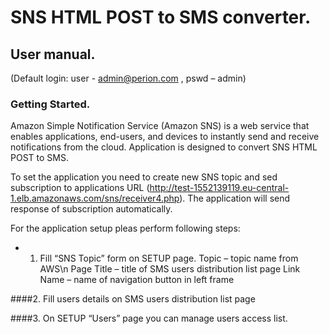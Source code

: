 # SNS HTML POST to SMS converter.
##        User manual.
(Default login: user - admin@perion.com , pswd – admin)

### Getting Started.

Amazon Simple Notification Service (Amazon SNS) is a web service that enables applications, end-users, and devices to instantly send and receive notifications from the cloud.  Application is designed to convert SNS HTML POST to SMS.

To set the application you need to create new SNS topic and sed subscription to applications URL (http://test-1552139119.eu-central-1.elb.amazonaws.com/sns/receiver4.php).  The application will send response of subscription automatically.  

For the application setup pleas perform following steps:

 * 1. Fill “SNS Topic” form on SETUP page. 
  Topic – topic name from AWS\n
  Page Title – title of SMS users distribution list page
  Link Name – name of navigation button in left frame

####2. Fill users details on SMS users distribution list page

####3. On SETUP “Users” page you can manage users access list.
